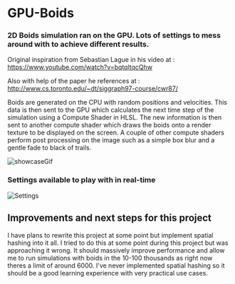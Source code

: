 # GPU-Boids

### 2D Boids simulation ran on the GPU. Lots of settings to mess around with to achieve different results.

Original inspiration from Sebastian Lague in his video at : https://www.youtube.com/watch?v=bqtqltqcQhw 

Also with help of the paper he references at : http://www.cs.toronto.edu/~dt/siggraph97-course/cwr87/

Boids are generated on the CPU with random positions and velocities. This data is then sent to the GPU which calculates the next time step of the simulation using a Compute Shader in HLSL. The new information is then sent to another compute shader which draws the boids onto a render texture to be displayed on the screen. A couple of other compute shaders perform post processing on the image such as a simple box blur and a gentle fade to black of trails.

![showcaseGif](https://user-images.githubusercontent.com/37589250/229784378-417a13bd-ab3c-4fa6-a8bb-16fdad7e1cb0.gif)



### Settings available to play with in real-time
![Settings](https://user-images.githubusercontent.com/37589250/229784689-f83f3bc6-f371-4d2c-bf61-89a63e021be6.png)


## Improvements and next steps for this project
I have plans to rewrite this project at some point but implement spatial hashing into it all. I tried to do this at some point during this project but was approaching it wrong. It should massively improve performance and allow me to run simulations with boids in the 10-100 thousands as right now theres a limit of around 6000. I've never implemented spatial hashing so it should be a good learning experience with very practical use cases.
